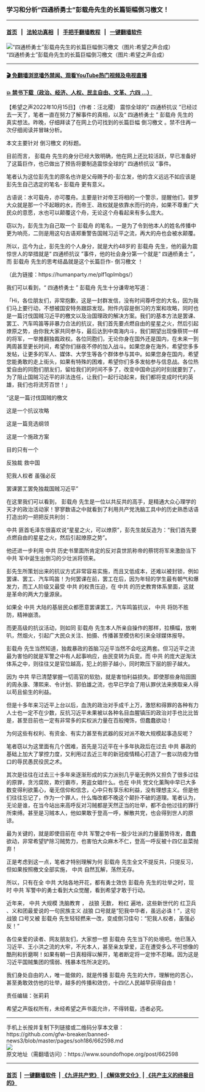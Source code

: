 ### 学习和分析“四通桥勇士”彭载舟先生的长篇钜幅倒习檄文！
------------------------

#### [首页](https://github.com/gfw-breaker/banned-news3/blob/master/README.md) &nbsp;&nbsp;|&nbsp;&nbsp; [法轮功真相](https://github.com/begood0513/basic/blob/master/README.md)  &nbsp;&nbsp;|&nbsp;&nbsp; [手把手翻墙教程](https://github.com/gfw-breaker/guides/wiki)  &nbsp;&nbsp;|&nbsp;&nbsp; [一键翻墙软件](https://github.com/gfw-breaker/nogfw/blob/master/README.md)  



<div><img alt="“四通桥勇士”彭载舟先生的长篇巨幅倒习檄文（图片:希望之声合成）" src="https://img.soundofhope.org/2022-10/000-1665838460371.jpg"/>
<br/><figcaption class="caption">
 “四通桥勇士”彭载舟先生的长篇巨幅倒习檄文（图片:希望之声合成）
</figcaption></div><hr/>

#### [ 🎬  免翻墙浏览墙外禁闻、观看YouTube热门视频及电视直播](https://github.com/gfw-breaker/HelloWorld)

#### [ 💥  禁书下载（政治、经济、人权、民主自由、文革、六四 ...）](https://github.com/gfw-breaker/books/blob/master/README.md)

<div><div class="Content__Wrapper sc-1bvya0-0 elmmKw">
 <div id="post_place_1">
 </div>
 <p class="meta-top">
  <span class="meta">
   【希望之声2022年10月15日】（作者：汪北稷）
  </span>
  震惊全球的“
  <ok href="/term/795636">
   四通桥抗议
  </ok>
  ”已经过去一天了，笔者一直在努力了解事件的真相，以及“
  <ok href="/term/795267">
   四通桥勇士
  </ok>
  ”
  <ok href="/term/795123">
   彭载舟
  </ok>
  先生的真实想法。昨晚，仔细拜读了在网上仍可找到的长篇巨幅
  <ok href="/term/795639">
   倒习檄文
  </ok>
  。禁不住再一次仔细阅读并冒昧分析。
 </p>
 <p>
  本文主要针对
  <ok href="/term/795639">
   倒习檄文
  </ok>
  的标题。
 </p>
 <p>
  目前而言，
  <ok href="/term/795123">
   彭载舟
  </ok>
  先生的身分已经大致明确，他在网上还比较活跃，早已准备好了这篇巨作，也已做出了预告将要制造震惊全球的“
  <ok href="/term/795636">
   四通桥抗议
  </ok>
  ”事件。
 </p>
 <p>
  笔者认为这位彭先生的原名也许是父母赐予的-彭立发，他的含义远远不如应该是彭先生自己选定的笔名-
  <ok href="/term/795123">
   彭载舟
  </ok>
  更有意义。
 </p>
 <p>
  古语说：水可载舟，亦可覆舟。主要是针对帝王将相的一个警示，提醒他们，普罗大众就是那一个不起眼的水，而帝王、政权就是依靠水而行的舟，如果不尊重广大民众的意愿，水也可以颠覆这个舟，无论这个舟看起来有多么庞大。
 </p>
 <p>
  窃以为，彭先生为自己取一个
  <ok href="/term/795123">
   彭载舟
  </ok>
  的笔名，一是为了令到他本人的姓名传播中更为响亮，二则是用这句古语郑重警告国贼习近平之流，再大的舟也会被水颠覆。
 </p>
 <p>
  所以，迄今为止，彭先生的个人身分，就是大约48岁的
  <ok href="/term/795123">
   彭载舟
  </ok>
  先生，他的最为震惊世人的举措就是“
  <ok href="/term/795636">
   四通桥抗议
  </ok>
  ”事件，他的社会身分第一个就是“
  <ok href="/term/795267">
   四通桥勇士
  </ok>
  ”，而
  <ok href="/term/795123">
   彭载舟
  </ok>
  先生的思考结晶就是这个长篇巨作-
  <ok href="/term/795639">
   倒习檄文
  </ok>
  ！
 </p>
 <p>
  （此为链接：https://humanparty.me/plf1qplmbgs/）
 </p>
 <p>
  我们可以看到，“
  <ok href="/term/795267">
   四通桥勇士
  </ok>
  ”
  <ok href="/term/795123">
   彭载舟
  </ok>
  先生十分谦卑地写道：
 </p>
 <p>
  「Hi，各位朋友们，非常抱歉，这是一封群发信，没有时间尊呼您的大名，因为我们马上要行动，不想被国安特务跟踪发现。附件内容是倒习的方案和攻略，同时也是一篇讨伐国贼习近平的檄文以及治国理政的解决方案。我们的基本方法是罢课、罢工、汽车鸣笛等非暴力合法的抗议，我们首先要点燃自由的星星之火，然后引起燎原之势，由你我大家共同参与，最后达到中南海内斗，我们期望出现像蔡锷一样的将军，一举推翻独裁政权。各位同胞们，无论你身在国外还是国内，在未来一到两周甚至更长时间，希望你们昼夜不停的加入战斗。如果您身在海外，希望您多多发帖，让更多的军人、媒体、大学生等各个群体参与其中。如果您身在国内，希望您能勇敢的走上街头，如果有特殊的困难，希望你们多多发帖参与信息战。各位热爱自由的同胞们朋友们，留给我们的时间不多了，改变中国命运的时刻就要到了，为了阻止国贼习近平的非法连任，让我们一起行动起来，我们都将变成时代的英雄，我们也将流芳百世！」
 </p>
 <p>
  “这是一篇讨伐国贼的檄文
 </p>
 <p>
  这是一个抗议攻略
 </p>
 <p>
  这是一篇竞选纲领
 </p>
 <p>
  这是一个施政方案
 </p>
 <p>
  目的只有一个
 </p>
 <p>
  反独裁 救中国
 </p>
 <p>
  犯我人权者 虽强必反
 </p>
 <p>
  罢课罢工罢免独裁国贼习近平”
 </p>
 <p>
  在这里我们可以看到，
  <ok href="/term/795123">
   彭载舟
  </ok>
  先生是一位以共反共的高手，是精通大众心理学的天才的政治活动家！寥寥数语之中就看到了利用共产党洗脑工具中的历史熟悉话语打造出的一把把反共利剑：
 </p>
 <p>
  <ok href="/term/1059">
   中共
  </ok>
  匪首毛泽东很喜欢说“星星之火，可以燎原”，彭先生就反造为：“我们首先要点燃自由的星星之火，然后引起燎原之势”。
 </p>
 <p>
  他还进一步利用
  <ok href="/term/1059">
   中共
  </ok>
  历史书里面所肯定的反对袁世凯称帝的蔡锷将军来激励当下
  <ok href="/term/1059">
   中共
  </ok>
  军中诞生出倒习的少壮派将领来。
 </p>
 <p>
  彭先生所策划出来的抗议方式非常容易实施，而且又低成本，还难以被封锁，例如罢课、罢工、汽车鸣笛！为何罢课在前，罢工在后，因为年轻的学生最有朝气和爆发力，而工人阶级又最受
  <ok href="/term/1059">
   中共
  </ok>
  的权贵压迫，在
  <ok href="/term/1059">
   中共
  </ok>
  的历史教育体系里面，这就是革命的两大力量源泉。
 </p>
 <p>
  如果全
  <ok href="/term/1059">
   中共
  </ok>
  大陆的基层民众都愿意罢课罢工，汽车鸣笛抗议，
  <ok href="/term/1059">
   中共
  </ok>
  将防不胜防，精神崩溃。
 </p>
 <p>
  而更高级的抗议活动，则如同
  <ok href="/term/795123">
   彭载舟
  </ok>
  先生本人所亲自操作的那样，拉横幅，放喇叭，然烟火，引起广大民众关注、拍摄、传播甚至模仿和引来全球媒体报导。
 </p>
 <p>
  <ok href="/term/795123">
   彭载舟
  </ok>
  先生当然知道，独裁暴政的首脑习近平当然不会吃这两套。但习近平之流最为害怕的就是军警之中有人起事响应，由民变转为兵变。而
  <ok href="/term/1059">
   中共
  </ok>
  的庞大逆淘汰体系之中，则往往又是官位越高，犯上的胆子越小，同时欺压下层的胆子越大。
 </p>
 <p>
  因为
  <ok href="/term/1059">
   中共
  </ok>
  早已清楚掌握一切高官的软肋，就是害怕利益损失。即使那些身陷囹圄的周永康、薄熙来、令计划、郭伯雄之流，也早已学会了用认罪伏法来换取亲人得以苟且偷生的利益。
 </p>
 <p>
  但是十多年来习近平上台以后，血洗的政治对手成千上万，激怒和得罪的各种有力人士也一定不在少数，反抗习近平未果被以各种名目血腥镇压的政治对手也比比皆是，甚至目前也一定有非常多的实权派力量在百般掩饰，但蠢蠢欲动！
 </p>
 <p>
  为何这些有权利、有资金、有实力甚至有武器的反对派不敢大规模起事造反呢？
 </p>
 <p>
  笔者窃以为这里面有几个困难，首先是习近平在十多年执政后在过去
  <ok href="/term/1059">
   中共
  </ok>
  暴政的基础上加大了掌控力度，又利用过去近三年的新冠疫情精心打造了一套以防疫为借口的辱民愚民役民之术。
 </p>
 <p>
  其次是往往在过去三十多年来逐渐形成的实力派别几乎毫无例外又担负了很多过往的原罪，贪污腐败，欺行霸市，男盗女娼什么。也在
  <ok href="/term/1059">
   中共
  </ok>
  党文化薰陶中早已大多数变得利欲薰心，毫无信仰和信念，心中只有享乐和利益，没有理想主义。但是他们往往忘记了，作为一个罪人，什么悔改都不晚这个颠扑不破的道理。笔者认为，无论是谁，在当今站出来高呼反对习贼都是天然正当的壮举，都不会他过往的罪行所束缚。甚至是习贼本人，他如果敢于登高一呼，解散共党，也会得到世人的原谅。
 </p>
 <p>
  最为关键的，就是即使目前在
  <ok href="/term/1059">
   中共
  </ok>
  军警之中有一股少壮派的力量蓄势待发，蠢蠢欲动，非常希望铲除习贼势力，也害怕大众麻木不仁，登高一呼反被十四亿韭菜抛弃！
 </p>
 <p>
  正是考虑到这一点，笔者才特别理解为何
  <ok href="/term/795123">
   彭载舟
  </ok>
  先生全文不提反共，只提反习，但如果按照檄文全部实施，
  <ok href="/term/1059">
   中共
  </ok>
  自然瓦解，荡然无存。
 </p>
 <p>
  所以，只有在全
  <ok href="/term/1059">
   中共
  </ok>
  大陆各地开花，都有勇士效仿
  <ok href="/term/795123">
   彭载舟
  </ok>
  先生的壮举之时，现时
  <ok href="/term/1059">
   中共
  </ok>
  军警中的勇士看到大众觉醒，看到希望才敢于行动。
 </p>
 <p>
  近年来，
  <ok href="/term/1059">
   中共
  </ok>
  大规模
  <ok href="/term/32330">
   洗脑教育
  </ok>
  ，
  <ok href="/term/3714">
   战狼
  </ok>
  无数，
  <ok href="/term/249622">
   粉红
  </ok>
  遍地，这些新世代的
  <ok href="/term/5554">
   红卫兵
  </ok>
  、义和团最爱说的一句民族主义
  <ok href="/term/3714">
   战狼
  </ok>
  口号就是“犯我中华者，虽远必诛！”，这句
  <ok href="/term/3714">
   战狼
  </ok>
  口号又被
  <ok href="/term/795123">
   彭载舟
  </ok>
  先生轻轻撚来一改，变成倒习佳句：“犯我人权者，虽强必反！”
 </p>
 <p>
  各位亲爱的读者、网友朋友们，大家想一想
  <ok href="/term/795123">
   彭载舟
  </ok>
  先生当下的处境吧。他已落入习近平、王小洪之流的大牢，不光本人，甚至亲友挚爱，正在遭受多么不可想像的酷刑和折磨啊！如果有朝一日真相得以解开，笔者断定将一定惨不忍睹。因为这是习近平国贼集团的懦弱、残暴本性所决定的。
 </p>
 <p>
  我们身处自由的人，唯一能做的，就是传播
  <ok href="/term/795123">
   彭载舟
  </ok>
  先生的大作，理解他的苦心，甚至勇敢效仿他的壮举，越多的传播和效仿，十四亿人民越早获得自由！
 </p>
 <p class="meta-btm">
  责任编辑：张莉莉
 </p>
 <p class="meta-btm">
  希望之声版权所有，未经希望之声书面允许，不得转载，违者必究。
 </p>
</div>
</div>
<hr/>
手机上长按并复制下列链接或二维码分享本文章：<br/>
https://github.com/gfw-breaker/banned-news3/blob/master/pages/soh186/662598.md <br/>
<a href='https://github.com/gfw-breaker/banned-news3/blob/master/pages/soh186/662598.md'><img src='https://github.com/gfw-breaker/banned-news3/blob/master/pages/soh186/662598.md.png'/></a> <br/>
原文地址（需翻墙访问）：https://www.soundofhope.org/post/662598


------------------------
#### [首页](https://github.com/gfw-breaker/banned-news3/blob/master/README.md) &nbsp;|&nbsp; [一键翻墙软件](https://github.com/gfw-breaker/nogfw/blob/master/README.md) &nbsp;| [《九评共产党》](https://github.com/gfw-breaker/9ping.md/blob/master/README.md#九评之一评共产党是什么) | [《解体党文化》](https://github.com/gfw-breaker/jtdwh.md/blob/master/README.md) | [《共产主义的终极目的》](https://github.com/gfw-breaker/gczydzjmd.md/blob/master/README.md)


<img src='http://gfw-breaker.win/banned-news3/pages/soh186/662598.md' width='0px' height='0px'/>